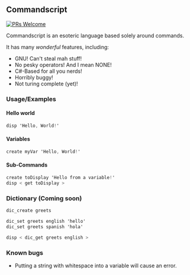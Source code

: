 ## Commandscript
[![PRs Welcome](http://img.shields.io/badge/PRs-welcome-brightgreen)](http://makeapullrequest.com)

Commandscript is an esoteric language based solely around commands.

It has many *wonderful* features, including:
* GNU! Can't steal mah stuff!
* No pesky operators! And I mean NONE!
* C#-Based for all you nerds!
* Horribly buggy!
* Not turing complete (yet)!

### Usage/Examples
#### Hello world
```cs
disp 'Hello, World!'
```
#### Variables
```cs
create myVar 'Hello, World!'
```
#### Sub-Commands
```cs
create toDisplay 'Hello from a variable!'
disp < get toDisplay >
```
### Dictionary (Coming soon)
```cs
dic_create greets

dic_set greets english 'hello'
dic_set greets spanish 'hola'

disp < dic_get greets english >
```

### Known bugs
* Putting a string with whitespace into a variable will cause an error.

